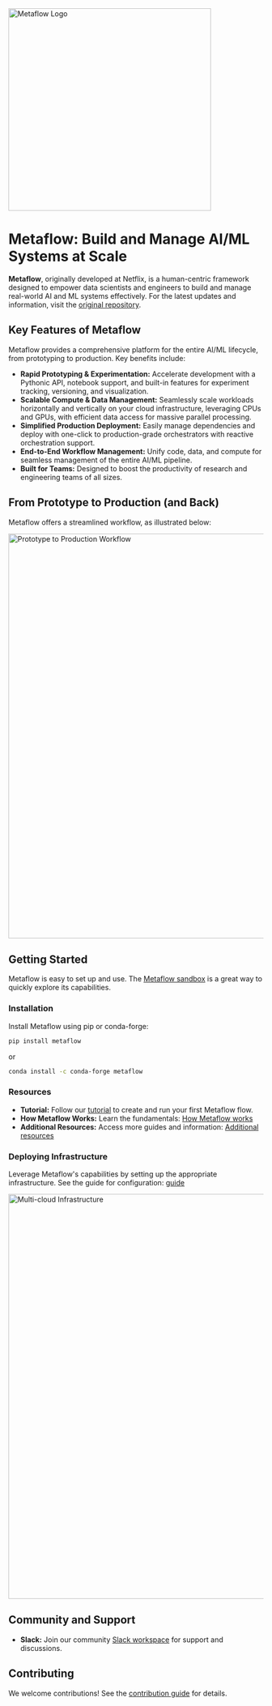 <!-- Metaflow Logo -->
<img src="https://user-images.githubusercontent.com/763451/89453116-96a57e00-d713-11ea-9fa6-82b29d4d6eff.png" alt="Metaflow Logo" width="400">

# Metaflow: Build and Manage AI/ML Systems at Scale

**Metaflow**, originally developed at Netflix, is a human-centric framework designed to empower data scientists and engineers to build and manage real-world AI and ML systems effectively.  For the latest updates and information, visit the [original repository](https://github.com/Netflix/metaflow).

## Key Features of Metaflow

Metaflow provides a comprehensive platform for the entire AI/ML lifecycle, from prototyping to production. Key benefits include:

*   **Rapid Prototyping & Experimentation:**  Accelerate development with a Pythonic API, notebook support, and built-in features for experiment tracking, versioning, and visualization.
*   **Scalable Compute & Data Management:** Seamlessly scale workloads horizontally and vertically on your cloud infrastructure, leveraging CPUs and GPUs, with efficient data access for massive parallel processing.
*   **Simplified Production Deployment:** Easily manage dependencies and deploy with one-click to production-grade orchestrators with reactive orchestration support.
*   **End-to-End Workflow Management:** Unify code, data, and compute for seamless management of the entire AI/ML pipeline.
*   **Built for Teams:** Designed to boost the productivity of research and engineering teams of all sizes.

## From Prototype to Production (and Back)

Metaflow offers a streamlined workflow, as illustrated below:

<img src="./docs/prototype-to-prod.png" width="800px" alt="Prototype to Production Workflow">

## Getting Started

Metaflow is easy to set up and use. The [Metaflow sandbox](https://outerbounds.com/sandbox) is a great way to quickly explore its capabilities.

### Installation

Install Metaflow using pip or conda-forge:

```bash
pip install metaflow
```

or

```bash
conda install -c conda-forge metaflow
```

### Resources

*   **Tutorial:**  Follow our [tutorial](https://docs.metaflow.org/getting-started/tutorials) to create and run your first Metaflow flow.
*   **How Metaflow Works:**  Learn the fundamentals: [How Metaflow works](https://docs.metaflow.org/metaflow/basics)
*   **Additional Resources:** Access more guides and information: [Additional resources](https://docs.metaflow.org/introduction/metaflow-resources)

### Deploying Infrastructure
Leverage Metaflow's capabilities by setting up the appropriate infrastructure.  See the guide for configuration: [guide](https://outerbounds.com/engineering/welcome/)

<img src="./docs/multicloud.png" width="800px" alt="Multi-cloud Infrastructure">

## Community and Support

*   **Slack:** Join our community [Slack workspace](http://slack.outerbounds.co/) for support and discussions.

## Contributing

We welcome contributions!  See the [contribution guide](https://docs.metaflow.org/introduction/contributing-to-metaflow) for details.